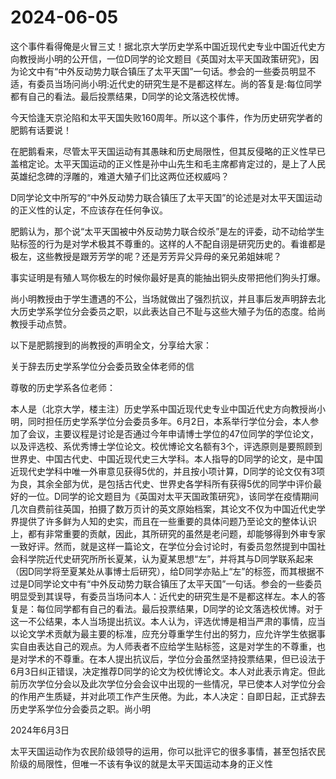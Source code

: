 # 2024-06-05

这个事件看得俺是火冒三丈！据北京大学历史学系中国近现代史专业中国近代史方向教授尚小明的公开信，一位D同学的论文题目《英国对太平天国政策研究》，因为论文中有“中外反动势力联合镇压了太平天国”一句话。参会的一些委员明显不适，有委员当场问尚小明:近代史的研究生是不是都这样左。尚的答复是:每位同学都有自己的看法。最后投票结果，D同学的论文落选校优博。

今天恰逢天京沦陷和太平天国失败160周年。所以这个事件，作为历史研究学者的肥鹅有话要说！

在肥鹅看来，尽管太平天国运动有其愚昧和历史局限性，但其反侵略的正义性早已盖棺定论。太平天国运动的正义性是孙中山先生和毛主席都肯定过的，是上了人民英雄纪念碑的浮雕的，难道大殖子们比这两位还权威吗？

D同学论文中所写的“中外反动势力联合镇压了太平天国”的论述是对太平天国运动的正义性的认定，不应该存在任何争议。

肥鹅认为，那个说“太平天国被中外反动势力联合绞杀”是左的评委，动不动给学生贴标签的行为是对学术极其不尊重的。这样的人不配自诩是研究历史的。看谁都是极左，这些教授是跟芳芳学的呢？还是芳芳异父异母的亲兄弟姐妹呢？

事实证明是有殖人骂你极左的时候你最好是真的能抽出铜头皮带把他们狗头打爆。

尚小明教授由于学生遭遇的不公，当场就做出了强烈抗议，并且事后发声明辞去北大历史学系学位分会委员之职，以此表达自己不耻与这些大殖子为伍的态度。给尚教授手动点赞。

以下是肥鹅搜到的尚教授的声明全文，分享给大家：

关于辞去历史学系学位分会委员致全体老师的信

尊敬的历史学系各位老师：

本人是（北京大学，楼主注）历史学系中国近现代史专业中国近代史方向教授尚小明，同时担任历史学系学位分会委员多年。6月2日，本系举行学位分会，本人参加了会议，主要议程是讨论是否通过今年申请博士学位的47位同学的学位论文，以及评选校、系优秀博士学位论文。校优博论文名额有3个，评选原则是要照顾到世界史、中国古代史、中国近现代史三大学科。本人指导的D同学的论文，是中国近现代史学科中唯一外审意见获得5优的，并且按小项计算，D同学的论文仅有3项为良，其余全部为优，是包括古代史、世界史各学科所有获得5优的同学中评价最好的一位。D同学的论文题目为《英国对太平天国政策研究》，该同学在疫情期间几次自费前往英国，拍摄了数万页计的英文原始档案，其论文不仅为中国近代史学界提供了许多鲜为人知的史实，而且在一些重要的具体问题乃至论文的整体认识上，都有非常重要的贡献，因此，其所研究的虽然是老问题，却能够得到外审专家一致好评。然而，就是这样一篇论文，在学位分会讨论时，有委员忽然提到中国社会科学院近代史研究所所长夏某，认为夏某思想“左”，并将其与D同学联系起来（因D同学将至夏某处从事博士后研究），给D同学亦贴上“左”的标签，而其根据不过是D同学论文中有“中外反动势力联合镇压了太平天国”一句话。参会的一些委员明显受到其误导，有委员当场问本人：近代史的研究生是不是都这样左。本人的答复是：每位同学都有自己的看法。最后投票结果，D同学的论文落选校优博。对于这一不公结果，本人当场提出抗议。本人认为，评选优博是相当严肃的事情，应当以论文学术贡献为最主要的标准，应充分尊重学生付出的努力，应允许学生依据事实自由表达自己的观点。为人师表者不应给学生贴标签，这是对学生的不尊重，也是对学术的不尊重。在本人提出抗议后，学位分会虽然坚持投票结果，但已设法于6月3日纠正错误，决定推荐D同学的论文为校优博论文。本人对此表示肯定。但此前历次学位分会以及此次学位分会会议中出现的一些情况，早已使本人对学位分会的作用产生质疑，并对此项工作产生厌倦。为此，本人决定：自即日起，正式辞去历史学系学位分会委员之职。尚小明

2024年6月3日

太平天国运动作为农民阶级领导的运用，你可以批评它的很多事情，甚至包括农民阶级的局限性，但唯一不该有争议的就是太平天国运动本身的正义性
